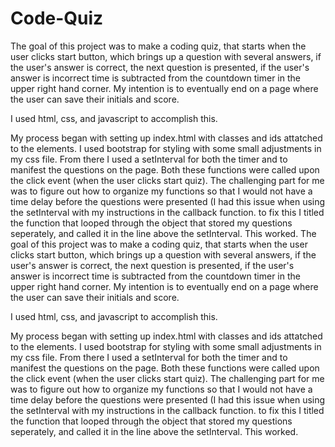 # Code-Quiz

The goal of this project was to make a coding quiz, that starts when the user clicks start button, which brings up a question with several answers, if the user's answer is correct, the next question is presented, if the user's answer is incorrect time is subtracted from the countdown timer in the upper right hand corner. My intention is to eventually end on a page where the user can save their initials and score.

I used html, css, and javascript to accomplish this.

My process began with setting up index.html with classes and ids attatched to the elements. I used bootstrap for styling with some small adjustments in my css file. From there I used a setInterval for both the timer and to manifest the questions on the page. Both these functions were called upon the click event (when the user clicks start quiz). The challenging part for me was to figure out how to organize my functions so that I would not have a time delay before the questions were presented (I had this issue when using the setInterval with my instructions in the callback function. to fix this I titled the function that looped through the object that stored my questions seperately, and called it in the line above the setInterval. This worked.
The goal of this project was to make a coding quiz, that starts when the user clicks start button, which brings up a question with several answers, if the user's answer is correct, the next question is presented, if the user's answer is incorrect time is subtracted from the countdown timer in the upper right hand corner.  My intention is to eventually end on a page where the user can save their initials and score. 

I used html, css, and javascript to accomplish this. 

My process began with setting up index.html with classes and ids attatched to the elements. I used bootstrap for styling with some small adjustments in my css file. From there I used a setInterval for both the timer and to manifest the questions on the page. Both these functions were called upon the click event (when the user clicks start quiz). The challenging part for me was to figure out how to organize my functions so that I would not have a time delay before the questions were presented (I had this issue when using the setInterval with my instructions in the callback function. to fix this I titled the function that looped through the object that stored my questions seperately, and called it in the line above the setInterval. This worked.
